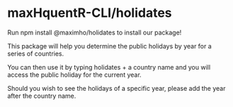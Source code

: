 # maxHquentR-CLI/holidates


Run npm install @maximho/holidates to install our package!

This package will help you determine the public holidays by year for a series of countries.

You can then use it by typing holidates + a country name and you will access the public holiday for the current year.

Should you wish to see the holidays of a specific year, please add the year after the country name.
